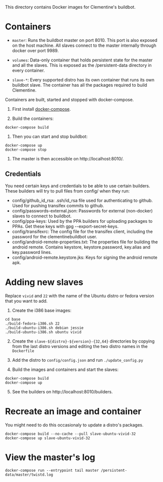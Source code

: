 This directory contains Docker images for Clementine's buildbot.

Containers
==========

- `master`:
    Runs the buildbot master on port 8010.  This port is also exposed on the host
    machine.  All slaves connect to the master internally through docker over
    port 9989.

- `volumes`:
    Data-only container that holds persistent state for the master and all the
    slaves.  This is exposed as the /persistent-data directory in every
    container.

- `slave-*`:
    Every supported distro has its own container that runs its own buildbot
    slave.  The container has all the packages required to build Clementine.


Containers are built, started and stopped with docker-compose.

1. First install [docker-compose](https://docs.docker.com/compose/install/).

1. Build the containers:

  ```
  docker-compose build
  ```

1. Then you can start and stop buildbot:

  ```
  docker-compose up
  docker-compose stop
  ```

1. The master is then accessible on http://localhost:8010/.


Credentials
-----------

You need certain keys and credentials to be able to use certain builders.  These
builders will try to pull files from config/ when they run:

  - config/github_id_rsa: .ssh/id_rsa file used for authenticating to github.
    Used for pushing transifex commits to github.
  - config/passwords-external.json: Passwords for external (non-docker) slaves
    to connect to buildbot.
  - config/ppa-keys: Used by the PPA builders for uploading packages to PPAs.
    Get these keys with gpg --export-secret-keys.
  - config/transifexrc: The config file for the transifex client, including the
    password for the clementinebuildbot user.
  - config/android-remote-properties.txt: The properties file for building the
    android remote.  Contains keystore, keystore.password, key.alias and
    key.password lines.
  - config/android-remote.keystore.jks: Keys for signing the android remote apk.


Adding new slaves
=================

Replace `vivid` and `22` with the name of the Ubuntu distro or fedora version
that you want to add.

1. Create the i386 base images:

  ```
  cd base
  ./build-fedora-i386.sh 22
  ./build-ubuntu-i386.sh debian jessie
  ./build-ubuntu-i386.sh ubuntu vivid
  ```

2. Create the `slave-${distro}-${version}-{32,64}` directories by copying from
   the last distro versions and editing the two distro names in the `Dockerfile`

3. Add the distro to `config/config.json` and run `./update_config.py`

4. Build the images and containers and start the slaves:

  ```
  docker-compose build
  docker-compose up
  ```

5. See the builders on http://localhost:8010/builders.


Recreate an image and container
===============================

You might need to do this occasionaly to update a distro's packages.

```
docker-compose build --no-cache --pull slave-ubuntu-vivid-32
docker-compose up slave-ubuntu-vivid-32
```


View the master's log
=====================

```
docker-compose run --entrypoint tail master /persistent-data/master/twistd.log
```

